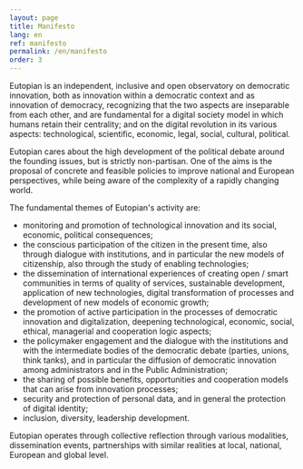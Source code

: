 ```yaml
---
layout: page
title: Manifesto
lang: en
ref: manifesto
permalink: /en/manifesto
order: 3
---
```


Eutopian is an independent, inclusive and open observatory on democratic innovation, both as innovation within a democratic context and as innovation of democracy, recognizing that the two aspects are inseparable from each other, and are fundamental for a digital society model in which humans retain their centrality; and on the digital revolution in its various aspects: technological, scientific, economic, legal, social, cultural, political.

Eutopian cares about the high development of the political debate around the founding issues, but is strictly non-partisan. One of the aims is the proposal of concrete and feasible policies to improve national and European perspectives, while being aware of the complexity of a rapidly changing world.

The fundamental themes of Eutopian's activity are:
- monitoring and promotion of technological innovation and its social, economic, political consequences;
- the conscious participation of the citizen in the present time, also through dialogue with institutions, and in particular the new models of citizenship, also through the study of enabling technologies;
- the dissemination of international experiences of creating open / smart communities in terms of quality of services, sustainable development, application of new technologies, digital transformation of processes and development of new models of economic growth;
- the promotion of active participation in the processes of democratic innovation and digitalization, deepening technological, economic, social, ethical, managerial and cooperation logic aspects;
- the policymaker engagement and the dialogue with the institutions and with the intermediate bodies of the democratic debate (parties, unions, think tanks), and in particular the diffusion of democratic innovation among administrators and in the Public Administration;
- the sharing of possible benefits, opportunities and cooperation models that can arise from innovation processes;
- security and protection of personal data, and in general the protection of digital identity;
- inclusion, diversity, leadership development.

Eutopian operates through collective reflection through various modalities, dissemination events, partnerships with similar realities at local, national, European and global level.
